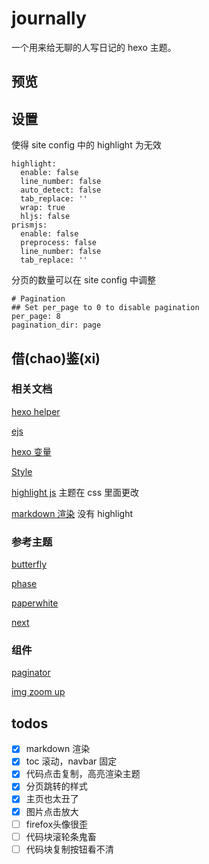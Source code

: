 # journally

一个用来给无聊的人写日记的 hexo 主题。

## 预览



## 设置

使得 site config 中的 highlight 为无效
```text
highlight:
  enable: false
  line_number: false
  auto_detect: false
  tab_replace: ''
  wrap: true
  hljs: false
prismjs:
  enable: false
  preprocess: false
  line_number: false
  tab_replace: ''
```

分页的数量可以在 site config 中调整
```
# Pagination
## Set per_page to 0 to disable pagination
per_page: 8
pagination_dir: page
```

## 借(chao)鉴(xi)

### 相关文档

[hexo helper](https://hexo.io/docs/helpers.html)

[ejs](https://ejs.bootcss.com/#docs)

[hexo 变量](https://hexo.io/zh-cn/docs/variables#%E5%85%A8%E5%B1%80%E5%8F%98%E9%87%8F)

[Style](https://github.com/hexojs/hexo-theme-phase/blob/master/source/css/style.styl)

[highlight js](http://highlight.cndoc.wiki/doc) 主题在 css 里面更改

[markdown 渲染](https://github.com/sindresorhus/github-markdown-css) 没有 highlight

### 参考主题

[butterfly](https://butterfly.zhheo.com/Introduction.html)

[phase](https://github.com/hexojs/hexo-theme-phase/)

[paperwhite](https://github.com/aeilot/hexo-theme-paperwhite/)

[next](https://yuuichung.github.io/2018/06/06/hexo-next-4/)

### 组件

[paginator](https://www.cnblogs.com/linfangnan/?page=2)

[img zoom up](https://github.com/fat/zoom.js)



## todos
- [x] markdown 渲染
- [x] toc 滚动，navbar 固定
- [x] 代码点击复制，高亮渲染主题
- [x] 分页跳转的样式
- [x] 主页也太丑了
- [x] 图片点击放大  
- [ ] firefox头像很歪
- [ ] 代码块滚轮条鬼畜
- [ ] 代码块复制按钮看不清
